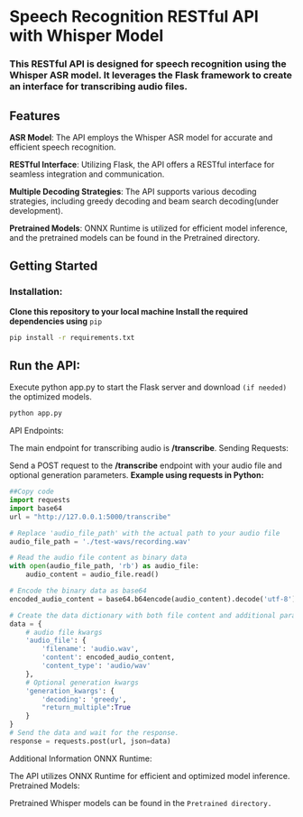 # Speech Recognition RESTful API with Whisper Model
### This RESTful API is designed for speech recognition using the Whisper ASR model. It leverages the Flask framework to create an interface for transcribing audio files.

## Features
**ASR Model**: The API employs the Whisper ASR model for accurate and efficient speech recognition.

**RESTful Interface**: Utilizing Flask, the API offers a RESTful interface for seamless integration and communication.

**Multiple Decoding Strategies**: The API supports various decoding strategies, including greedy decoding and beam search decoding(under development).

**Pretrained Models**: ONNX Runtime is utilized for efficient model inference, and the pretrained models can be found in the Pretrained directory.

## Getting Started
### Installation:

**Clone this repository to your local machine Install the required dependencies using** `pip`
```bash
pip install -r requirements.txt
```
## Run the API:

Execute python app.py to start the Flask server and download `(if needed)` the optimized models.
```bash
python app.py
```
API Endpoints:

The main endpoint for transcribing audio is **/transcribe**.
Sending Requests:

Send a POST request to the **/transcribe** endpoint with your audio file and optional generation parameters.
**Example using requests in Python:**

```python
##Copy code
import requests
import base64
url = "http://127.0.0.1:5000/transcribe"

# Replace 'audio_file_path' with the actual path to your audio file
audio_file_path = './test-wavs/recording.wav'

# Read the audio file content as binary data
with open(audio_file_path, 'rb') as audio_file:
    audio_content = audio_file.read()

# Encode the binary data as base64
encoded_audio_content = base64.b64encode(audio_content).decode('utf-8')

# Create the data dictionary with both file content and additional parameters
data = {
    # audio file kwargs
    'audio_file': {
        'filename': 'audio.wav',
        'content': encoded_audio_content,
        'content_type': 'audio/wav'
    },
    # Optional generation kwargs
    'generation_kwargs': {
        'decoding': 'greedy',
        "return_multiple":True
    }
}
# Send the data and wait for the response.
response = requests.post(url, json=data)
```
Additional Information
ONNX Runtime:

The API utilizes ONNX Runtime for efficient and optimized model inference.
Pretrained Models:

Pretrained Whisper models can be found in the `Pretrained directory.`
